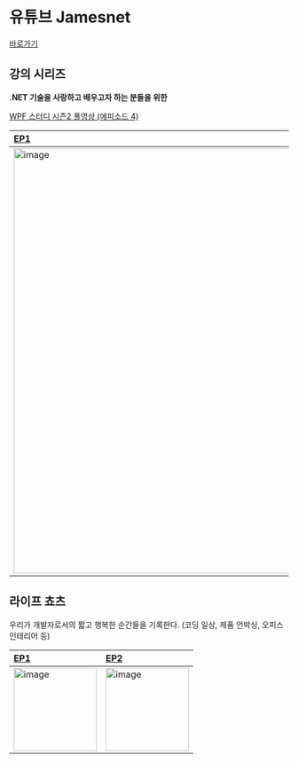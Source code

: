# 유튜브 Jamesnet

[바로가기](https://www.youtube.com/channel/@jamesnet214)

## 강의 시리즈
**.NET 기술을 사랑하고 배우고자 하는 분들을 위한** 

[WPF 스터디 시즌2 풀영상 (에피소드 4)](#)

| [EP1](https://www.youtube.com/live/XRKo7svG9-k?feature=share) | [EP2](https://www.youtube.com/live/9iBRBRN8pPU?feature=share) | [EP3](https://www.youtube.com/live/8nPgWLrhdS0?feature=share) | [EP4](https://www.youtube.com/live/ft9Pn_Id3-8?feature=share) |
|:---|:---|:---|:---|
| <img width="767" alt="image" src="https://user-images.githubusercontent.com/52397976/233118681-70a90346-9584-48ec-93cb-1bc17b32777a.png"> | <img width="767" alt="image" src="https://user-images.githubusercontent.com/52397976/233118681-70a90346-9584-48ec-93cb-1bc17b32777a.png"> | <img width="767" alt="image" src="https://user-images.githubusercontent.com/52397976/233118681-70a90346-9584-48ec-93cb-1bc17b32777a.png"> | <img width="767" alt="image" src="https://user-images.githubusercontent.com/52397976/233118681-70a90346-9584-48ec-93cb-1bc17b32777a.png"> |

## 라이프 쵸츠

우리가 개발자로서의 짧고 행복한 순간들을 기록한다.  (코딩 일상, 제품 언박싱, 오피스 인테리어 등)

| [EP1](https://youtube.com/shorts/rh-cu5YtnSI?feature=share) | [EP2](https://youtube.com/shorts/PWkpWB_Pm10?feature=share) |
|:---|:---|
| <img width="150" alt="image" src="https://user-images.githubusercontent.com/101777355/233140737-ba2e63dc-ef7c-4495-9558-2266ae974339.png"> | <img width="150" alt="image" src="https://user-images.githubusercontent.com/101777355/233141431-428f1413-adcb-4fbb-afb3-3f7deff36e08.png"> |







